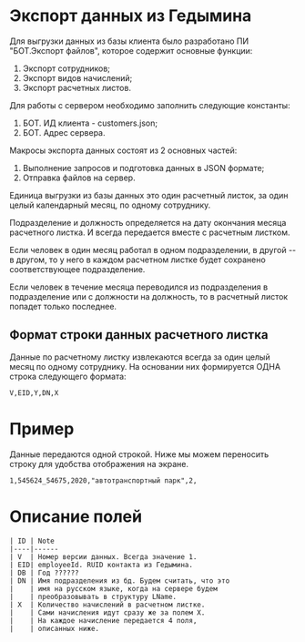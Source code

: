 # Экспорт данных из Гедымина

  Для выгрузки данных из базы клиента было разработано ПИ "БОТ.Экспорт файлов",
которое содержит основные функции:
  1. Экспорт сотрудников;
  2. Экспорт видов начислений;
  3. Экспорт расчетных листов.

  Для работы с сервером необходимо заполнить следующие константы:
  1. БОТ. ИД клиента - customers.json;
  2. БОТ. Адрес сервера.

  Макросы экспорта данных состоят из 2 основных частей:
  1. Выполнение запросов и подготовка данных в JSON формате;
  2. Отправка файлов на сервер.



Единица выгрузки из базы данных это один расчетный листок, за один целый календарный месяц, по одному сотруднику.

Подразделение и должность определяется на дату окончания
месяца расчетного листка. И всегда передается вместе
с расчетным листком.

Если человек в один месяц работал в одном подразделении,
в другой -- в другом, то у него в каждом расчетном листке
будет сохранено соответствующее подразделение.

Если человек в течение месяца переводился из подразделения в подразделение или с должности на должность, то в расчетный листок попадет только последнее.



## Формат строки данных расчетного листка
Данные по расчетному листку извлекаются всегда за один целый месяц по одному сотруднику. На основании них формируется ОДНА строка следующего формата:
```
V,EID,Y,DN,X
```
# Пример
Данные передаются одной строкой. Ниже мы можем переносить строку для удобства отображения на экране.
```
1,545624_54675,2020,"автотранспортный парк",2,
```
# Описание полей
```
| ID | Note
|----|------
| V  | Номер версии данных. Всегда значение 1.
| EID| employeeId. RUID контакта из Гедымина.
| DB | Год ??????
| DN | Имя подразделения из бд. Будем считать, что это
|    | имя на русском языке, когда на сервере будем
|    | преобразовывать в структуру LName.
| X  | Количество начислений в расчетном листке.
|    | Сами начисления идут сразу же за полем X.
|    | На каждое начисление передается 4 поля,
|    | описанных ниже.

```
